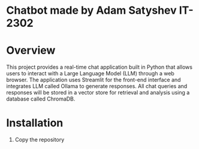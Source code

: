 # Chatbot made by Adam Satyshev IT-2302

# Overview
This project provides a real-time chat application built in Python that allows users to interact with a Large Language Model (LLM) through a web browser. The application uses Streamlit for the front-end interface and integrates LLM called Ollama to generate responses. All chat queries and responses will be stored in a vector store for retrieval and analysis using a database called ChromaDB.

# Installation
1. Copy the repository
